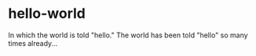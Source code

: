 # hello-world
In which the world is told "hello."
The world has been told "hello" so many times already...
